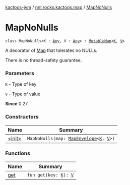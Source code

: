 [kactoos-jvm](../../index.md) / [nnl.rocks.kactoos.map](../index.md) / [MapNoNulls](./index.md)

# MapNoNulls

`class MapNoNulls<K : `[`Any`](https://kotlinlang.org/api/latest/jvm/stdlib/kotlin/-any/index.html)`, V : `[`Any`](https://kotlinlang.org/api/latest/jvm/stdlib/kotlin/-any/index.html)`> : `[`MutableMap`](https://kotlinlang.org/api/latest/jvm/stdlib/kotlin.collections/-mutable-map/index.html)`<`[`K`](index.md#K)`, `[`V`](index.md#V)`>`

A decorator of [Map](https://kotlinlang.org/api/latest/jvm/stdlib/kotlin.collections/-map/index.html) that tolerates no NULLs.

There is no thread-safety guarantee.

### Parameters

`K` - Type of key

`V` - Type of value

**Since**
0.27

### Constructors

| Name | Summary |
|---|---|
| [&lt;init&gt;](-init-.md) | `MapNoNulls(map: `[`MapEnvelope`](../-map-envelope/index.md)`<`[`K`](index.md#K)`, `[`V`](index.md#V)`>)` |

### Functions

| Name | Summary |
|---|---|
| [get](get.md) | `fun get(key: `[`K`](index.md#K)`): `[`V`](index.md#V) |
